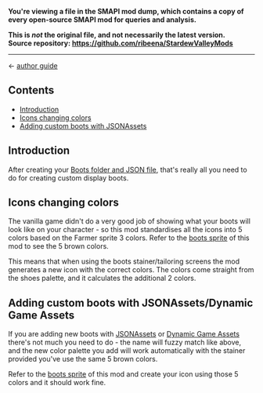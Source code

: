 **You're viewing a file in the SMAPI mod dump, which contains a copy of every open-source SMAPI mod
for queries and analysis.**

**This is _not_ the original file, and not necessarily the latest version.**  
**Source repository: https://github.com/ribeena/StardewValleyMods**

----

← [author guide](../author-guide.md)

## Contents
* [Introduction](#introduction)
* [Icons changing colors](#icons-changing-colors)
* [Adding custom boots with JSONAssets](#adding-custom-boots-with-jsonassets)

## Introduction
After creating your [Boots folder and JSON file](../author-guide.md#shoes), that's really all you need to
do for creating custom display boots.

## Icons changing colors
The vanilla game didn't do a very good job of showing what your boots will look like on
your character - so this mod standardises all the icons into 5 colors based on the
Farmer sprite 3 colors. Refer to the [boots sprite](../../assets/Interface/springobjects_boots.png) of
this mod to see the 5 brown colors.

This means that when using the boots stainer/tailoring screens the mod generates a new
icon with the correct colors. The colors come straight from the shoes palette, and it 
calculates the additional 2 colors.

## Adding custom boots with JSONAssets/Dynamic Game Assets
If you are adding new boots with [JSONAssets](https://www.nexusmods.com/stardewvalley/mods/1720)
or [Dynamic Game Assets](https://www.nexusmods.com/stardewvalley/mods/9365)
there's not much you need to do - the name will fuzzy match like above, and the
new color palette you add will work automatically with the stainer provided
you've use the same 5 brown colors.

Refer to the [boots sprite](../../assets/Interface/springobjects_boots.png) of
this mod and create your icon using those 5 colors and it should work fine.